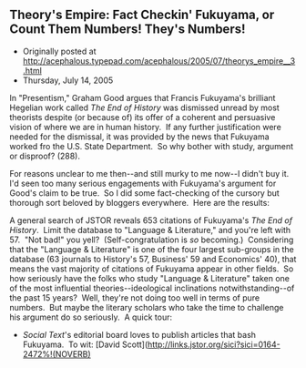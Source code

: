 ## Theory's Empire: Fact Checkin' Fukuyama, or Count Them Numbers! They's Numbers!

 * Originally posted at http://acephalous.typepad.com/acephalous/2005/07/theorys_empire__3.html
 * Thursday, July 14, 2005



In "Presentism," Graham Good argues that 
Francis Fukuyama's brilliant Hegelian work called _The End of History_ was dismissed unread by most theorists despite (or because of) its offer of a coherent and persuasive vision of where we are in human history.  If any further justification were needed for the dismissal, it was provided by the news that Fukuyama worked fro the U.S. State Department.  So why bother with study, argument or disproof? (288).

For reasons unclear to me then--and still murky to me now--I didn't buy it.  I'd seen too many serious engagements with Fukuyama's argument for Good's claim to be true.  So I did some fact-checking of the cursory but thorough sort beloved by bloggers everywhere.  Here are the results:

A general search of JSTOR reveals 653 citations of Fukuyama's _The End of History_.  Limit the database to "Language & Literature," and you're left with 57.  "Not bad!" you yell?  (Self-congratulation is _so_ becoming.)  Considering that the "Language & Literature" is one of the four largest sub-groups in the database (63 journals to History's 57, Business' 59 and Economics' 40), that means the vast majority of citations of Fukuyama appear in other fields.  So how seriously have the folks who study "Language & Literature" taken one of the most influential theories--ideological inclinations notwithstanding--of the past 15 years?  Well, they're not doing too well in terms of pure numbers.  But maybe the literary scholars who take the time to challenge his argument do so seriously.  A quick tour:

*   _Social Text_'s editorial board loves to publish articles that bash Fukuyama.  To wit: [David Scott](http://links.jstor.org/sici?sici=0164-2472%!(NOVERB)